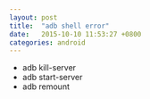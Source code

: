 ```yaml
---
layout: post
title:  "adb shell error"
date:   2015-10-10 11:53:27 +0800
categories: android
---
```


* adb kill-server
* adb start-server
* adb remount







